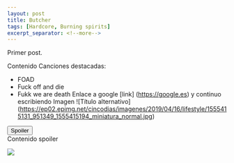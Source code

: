 ```yaml
---
layout: post
title: Butcher
tags: [Hardcore, Burning spirits]
excerpt_separator: <!--more-->
---
```


Primer post. 
<!--more-->
Contenido
Canciones destacadas:
* FOAD
* Fuck off and die
* Fukk we are death
Enlace a google [link] (https://google.es) y continuo escribiendo
Imagen ![Título alternativo] (https://ep02.epimg.net/cincodias/imagenes/2019/04/16/lifestyle/1555415131_951349_1555415194_miniatura_normal.jpg)
<button id="botonSpoiler">
  Spoiler
 </button>
<div id="contenidoSpoiler">
  Contenido spoiler
  </div>
  <p><img src="https://ep02.epimg.net/cincodias/imagenes/2019/04/16/lifestyle/1555415131_951349_1555415194_miniatura_normal.jpg"></p>


